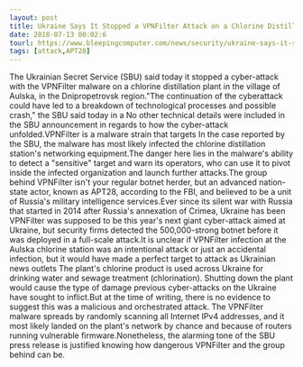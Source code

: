```yaml
---
layout: post
title: Ukraine Says It Stopped a VPNFilter Attack on a Chlorine Distillation Station
date: 2018-07-13 00:02:6
tourl: https://www.bleepingcomputer.com/news/security/ukraine-says-it-stopped-a-vpnfilter-attack-on-a-chlorine-distillation-station/
tags: [attack,APT28]
---
```

The Ukrainian Secret Service (SBU) said today it stopped a cyber-attack with the VPNFilter malware on a chlorine distillation plant in the village of Aulska, in the Dnipropetrovsk region."The continuation of the cyberattack could have led to a breakdown of technological processes and possible crash," the SBU said today in a No other technical details were included in the SBU announcement in regards to how the cyber-attack unfolded.VPNFilter is a malware strain that targets In the case reported by the SBU, the malware has most likely infected the chlorine distillation station's networking equipment.The danger here lies in the malware's ability to detect a "sensitive" target and warn its operators, who can use it to pivot inside the infected organization and launch further attacks.The group behind VPNFilter isn't your regular botnet herder, but an advanced nation-state actor, known as APT28, according to the FBI, and believed to be a unit of Russia's military intelligence services.Ever since its silent war with Russia that started in 2014 after Russia's annexation of Crimea, Ukraine has been VPNFilter was supposed to be this year's next giant cyber-attack aimed at Ukraine, but security firms detected the 500,000-strong botnet before it was deployed in a full-scale attack.It is unclear if VPNFilter infection at the Aulska chlorine station was an intentional attack or just an accidental infection, but it would have made a perfect target to attack as Ukrainian news outlets The plant's chlorine product is used across Ukraine for drinking water and sewage treatment (chlorination). Shutting down the plant would cause the type of damage previous cyber-attacks on the Ukraine have sought to inflict.But at the time of writing, there is no evidence to suggest this was a malicious and orchestrated attack. The VPNFilter malware spreads by randomly scanning all Internet IPv4 addresses, and it most likely landed on the plant's network by chance and because of routers running vulnerable firmware.Nonetheless, the alarming tone of the SBU press release is justified knowing how dangerous VPNFilter and the group behind can be.